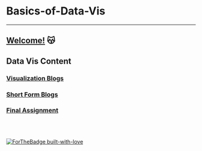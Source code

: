 # Basics-of-Data-Vis
----
## [Welcome!](https://github.com/ameliavasquez/Basics-of-Data-Vis/blob/main/Welcome!.md) :kissing_cat:

## Data Vis Content
### [Visualization Blogs](https://github.com/ameliavasquez/Basics-of-Data-Vis/blob/main/Visualization%20Blogs.md)
### [Short Form Blogs](https://github.com/ameliavasquez/Basics-of-Data-Vis/blob/main/Short%20Form%20Blogs.md)
### [Final Assignment](https://github.com/ameliavasquez/Basics-of-Data-Vis/blob/main/Final%20Assignment.md)

<br /><br />

[![ForTheBadge built-with-love](http://ForTheBadge.com/images/badges/built-with-love.svg)](https://GitHub.com/Naereen/)
